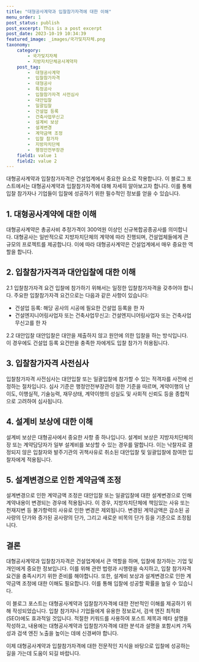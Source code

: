 ```yaml
---
title: "대형공사계약과 입찰참가자격에 대한 이해"
menu_order: 1
post_status: publish
post_excerpt: This is a post excerpt
post_date: 2023-10-19 10:34:39
featured_image: _images/국가및지자체.png
taxonomy:
    category:
        - 국가및지자체
        - 지방자치단체공사계약자
    post_tag:
        -  대형공사계약
        -  입찰참가자격
        -  대형공사
        -  특정공사
        -  입찰참가자격 사전심사
        -  대안입찰
        -  일괄입찰
        -  건설업 등록
        -  건축사업무신고
        -  설계비 보상
        -  설계변경
        -  계약금액 조정
        -  입찰 참가자
        -  지방자치단체
        -  행정안전부장관
    field1: value 1
    field2: value 2
---
```



대형공사계약과 입찰참가자격은 건설업계에서 중요한 요소로 작용합니다. 이 블로그 포스트에서는 대형공사계약과 입찰참가자격에 대해 자세히 알아보고자 합니다. 이를 통해 입찰 참가자나 기업들이 입찰에 성공하기 위한 필수적인 정보를 얻을 수 있습니다.

## 1. 대형공사계약에 대한 이해

대형공사계약은 총공사비 추정가격이 300억원 이상인 신규복합공종공사를 의미합니다. 대형공사는 일반적으로 지방자치단체의 계약에 따라 진행되며, 건설업체들에게 큰 규모의 프로젝트를 제공합니다. 이에 따라 대형공사계약은 건설업계에서 매우 중요한 역할을 합니다.

## 2. 입찰참가자격과 대안입찰에 대한 이해

2.1 입찰참가자격 요건
입찰에 참가하기 위해서는 일정한 입찰참가자격을 갖추어야 합니다. 주요한 입찰참가자격 요건으로는 다음과 같은 사항이 있습니다:
- 건설업 등록: 해당 공사의 시공에 필요한 건설업 등록을 한 자
- 건설엔지니어링사업자 또는 건축사업무신고: 건설엔지니어링사업자 또는 건축사업무신고를 한 자

2.2 대안입찰
대안입찰은 대안을 제출하지 않고 원안에 의한 입찰을 하는 방식입니다. 이 경우에도 건설업 등록 요건만을 충족한 자에게도 입찰 참가가 허용됩니다.

## 3. 입찰참가자격 사전심사

입찰참가자격 사전심사는 대안입찰 또는 일괄입찰에 참가할 수 있는 적격자를 사전에 선정하는 절차입니다. 심사 기준은 행정안전부장관이 정한 기준을 따르며, 계약이행의 난이도, 이행실적, 기술능력, 재무상태, 계약이행의 성실도 및 사회적 신뢰도 등을 종합적으로 고려하여 심사됩니다.

## 4. 설계비 보상에 대한 이해

설계비 보상은 대형공사에서 중요한 사항 중 하나입니다. 설계비 보상은 지방자치단체의 장 또는 계약담당자가 일부 설계비를 보상할 수 있는 경우를 말합니다. 이는 낙찰자로 결정되지 않은 입찰자와 발주기관의 귀책사유로 취소된 대안입찰 및 일괄입찰에 참여한 입찰자에게 적용됩니다.

## 5. 설계변경으로 인한 계약금액 조정

설계변경으로 인한 계약금액 조정은 대안입찰 또는 일괄입찰에 대한 설계변경으로 인해 계약내용이 변경되는 경우에 적용됩니다. 이 경우, 지방자치단체에 책임있는 사유 또는 천재지변 등 불가항력의 사유로 인한 변경은 제외됩니다. 변경된 계약금액은 감소된 공사량의 단가와 증가된 공사량의 단가, 그리고 새로운 비목의 단가 등을 기준으로 조정됩니다.

## 결론

대형공사계약과 입찰참가자격은 건설업계에서 큰 역할을 하며, 입찰에 참가하는 기업 및 개인에게 중요한 정보입니다. 이를 위해 관련 법령과 시행령을 숙지하고, 입찰 참가자격 요건을 충족시키기 위한 준비를 해야합니다. 또한, 설계비 보상과 설계변경으로 인한 계약금액 조정에 대한 이해도 필요합니다. 이를 통해 입찰에 성공할 확률을 높일 수 있습니다.

이 블로그 포스트는 대형공사계약과 입찰참가자격에 대한 전반적인 이해를 제공하기 위해 작성되었습니다. 입찰 참가자나 기업들에게 유용한 정보로서, 검색 엔진 최적화(SEO)에도 효과적일 것입니다. 적절한 키워드를 사용하여 포스트 제목과 메타 설명을 작성하고, 내용에는 대형공사계약과 입찰참가자격에 대한 분석과 설명을 포함시켜 가독성과 검색 엔진 노출을 높이는 데에 신경써야 합니다.

이제 대형공사계약과 입찰참가자격에 대한 전문적인 지식을 바탕으로 입찰에 성공하는 길을 가는데 도움이 되길 바랍니다.
